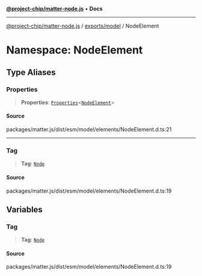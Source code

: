 [**@project-chip/matter-node.js**](../../../../README.md) • **Docs**

***

[@project-chip/matter-node.js](../../../../modules.md) / [exports/model](../../README.md) / NodeElement

# Namespace: NodeElement

## Type Aliases

### Properties

> **Properties**: [`Properties`](../BaseElement/README.md#propertiest)\<[`NodeElement`](../../README.md#nodeelement)\>

#### Source

packages/matter.js/dist/esm/model/elements/NodeElement.d.ts:21

***

### Tag

> **Tag**: [`Node`](../../enumerations/ElementTag.md#node)

#### Source

packages/matter.js/dist/esm/model/elements/NodeElement.d.ts:19

## Variables

### Tag

> **Tag**: [`Node`](../../enumerations/ElementTag.md#node)

#### Source

packages/matter.js/dist/esm/model/elements/NodeElement.d.ts:19
